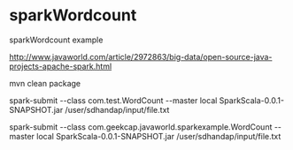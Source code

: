 # sparkWordcount
sparkWordcount example


http://www.javaworld.com/article/2972863/big-data/open-source-java-projects-apache-spark.html

mvn clean package

spark-submit --class com.test.WordCount --master local SparkScala-0.0.1-SNAPSHOT.jar /user/sdhandap/input/file.txt

spark-submit --class com.geekcap.javaworld.sparkexample.WordCount --master local SparkScala-0.0.1-SNAPSHOT.jar /user/sdhandap/input/file.txt
